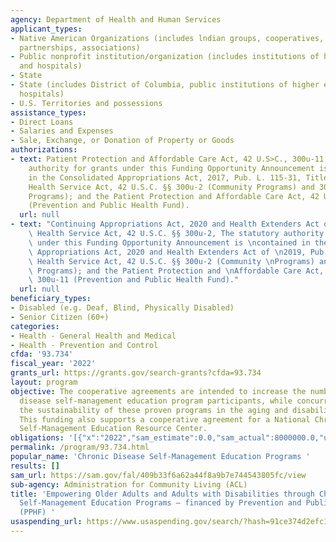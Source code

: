 ```yaml
---
agency: Department of Health and Human Services
applicant_types:
- Native American Organizations (includes lndian groups, cooperatives, corporations,
  partnerships, associations)
- Public nonprofit institution/organization (includes institutions of higher education
  and hospitals)
- State
- State (includes District of Columbia, public institutions of higher education and
  hospitals)
- U.S. Territories and possessions
assistance_types:
- Direct Loans
- Salaries and Expenses
- Sale, Exchange, or Donation of Property or Goods
authorizations:
- text: Patient Protection and Affordable Care Act, 42 U.S>C., 300u-11, The statutory
    authority for grants under this Funding Opportunity Announcement is contained
    in the Consolidated Appropriations Act, 2017, Pub. L. 115-31, Title II; Public
    Health Service Act, 42 U.S.C. §§ 300u-2 (Community Programs) and 300u-3 (Information
    Programs); and the Patient Protection and Affordable Care Act, 42 U.S.C. § 300u-11
    (Prevention and Public Health Fund).
  url: null
- text: "Continuing Appropriations Act, 2020 and Health Extenders Act of 2019, Public\
    \ Health Service Act, 42 U.S.C. §§ 300u-2, The statutory authority for grants\
    \ under this Funding Opportunity Announcement is \ncontained in the Continuing\
    \ Appropriations Act, 2020 and Health Extenders Act of \n2019, Pub.L.116-59; Public\
    \ Health Service Act, 42 U.S.C. §§ 300u-2 (Community \nPrograms) and 300u-3 (Information\
    \ Programs); and the Patient Protection and \nAffordable Care Act, 42 U.S.C. §\
    \ 300u-11 (Prevention and Public Health Fund)."
  url: null
beneficiary_types:
- Disabled (e.g. Deaf, Blind, Physically Disabled)
- Senior Citizen (60+)
categories:
- Health - General Health and Medical
- Health - Prevention and Control
cfda: '93.734'
fiscal_year: '2022'
grants_url: https://grants.gov/search-grants?cfda=93.734
layout: program
objective: The cooperative agreements are intended to increase the number of chronic
  disease self-management education program participants, while concurrently increasing
  the sustainability of these proven programs in the aging and disability networks.
  This funding also supports a cooperative agreement for a National Chronic Disease
  Self-Management Education Resource Center.
obligations: '[{"x":"2022","sam_estimate":0.0,"sam_actual":8000000.0,"usa_spending_actual":7578521.81},{"x":"2023","sam_estimate":7939850.0,"sam_actual":0.0,"usa_spending_actual":7939850.64},{"x":"2024","sam_estimate":0.0,"sam_actual":0.0,"usa_spending_actual":7930905.96}]'
permalink: /program/93.734.html
popular_name: 'Chronic Disease Self-Management Education Programs '
results: []
sam_url: https://sam.gov/fal/409b33f6a62a44f8a9b7e744543805fc/view
sub-agency: Administration for Community Living (ACL)
title: 'Empowering Older Adults and Adults with Disabilities through Chronic Disease
  Self-Management Education Programs – financed by Prevention and Public Health Funds
  (PPHF) '
usaspending_url: https://www.usaspending.gov/search/?hash=91ce374d2efc16ab4217211060655b30
---
```

